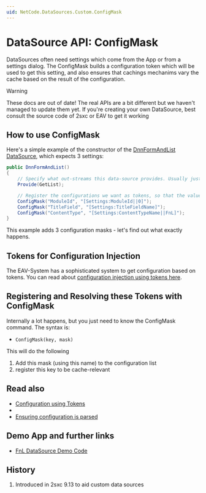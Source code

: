 ```yaml
---
uid: NetCode.DataSources.Custom.ConfigMask
---
```

# DataSource API: ConfigMask

DataSources often need settings which come from the App or from a settings dialog. The ConfigMask builds a configuration token which will be used to get this setting, and also ensures that cachings mechanims vary the cache based on the result of the configuration. 

> [!WARNING]
> These docs are out of date! The real APIs are a bit different but we haven't managed to update them yet. 
> If you're creating your own DataSource, best consult the source code of 2sxc or EAV to get it working

## How to use ConfigMask
Here's a simple example of the constructor of the [DnnFormAndList DataSource](https://github.com/2sic/dnn-datasource-form-and-list), which expects 3 settings: 

```cs
public DnnFormAndList()
{
    // Specify what out-streams this data-source provides. Usually just one, called "Default"
    Provide(GetList);

    // Register the configurations we want as tokens, so that the values will be injected later on
    ConfigMask("ModuleId", "[Settings:ModuleId||0]");
    ConfigMask("TitleField", "[Settings:TitleFieldName]");
    ConfigMask("ContentType", "[Settings:ContentTypeName||FnL]");
}
```
This example adds 3 configuration masks - let's find out what exactly happens.

## Tokens for Configuration Injection
The EAV-System has a sophisticated system to get configuration based on tokens. You can read about  [configuration injection using tokens here](xref:Basics.LookUp.Index). 

## Registering and Resolving these Tokens with ConfigMask
Internally a lot happens, but you just need to know the ConfigMask command. The syntax is:

* `ConfigMask(key, mask)`

This will do the following
1. Add this mask (using this name) to the configuration list
1. register this key to be cache-relevant


## Read also

* [Configuration using Tokens](xref:Basics.LookUp.Index)
* [](xref:NetCode.DataSources.Custom.Configuration)
* [Ensuring configuration is parsed](xref:NetCode.DataSources.Custom.EnsureConfigurationIsLoaded)

## Demo App and further links

* [FnL DataSource Demo Code](https://github.com/2sic/dnn-datasource-form-and-list)

## History

1. Introduced in 2sxc 9.13 to aid custom data sources 

